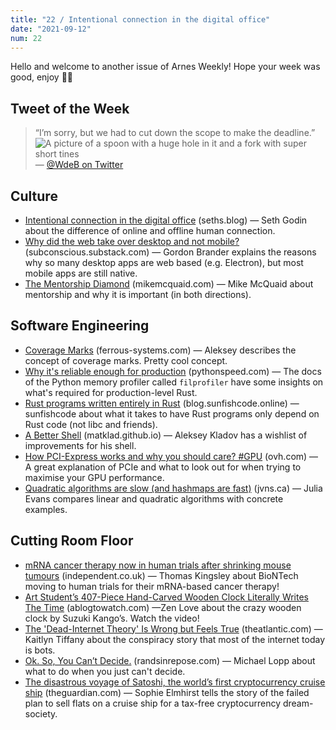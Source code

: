 ```yaml
---
title: "22 / Intentional connection in the digital office"
date: "2021-09-12"
num: 22
---
```


Hello and welcome to another issue of Arnes Weekly! Hope your week was good, enjoy ✌🏻

## Tweet of the Week

> “I’m sorry, but we had to cut down the scope to make the deadline.”
> ![A picture of a spoon with a huge hole in it and a fork with super short tines](twitter_image.jpeg)
> — [@WdeB on Twitter](https://twitter.com/WdeB/status/1436051539450376200)

## Culture

- [Intentional connection in the digital office](https://seths.blog/2021/09/intentional-connection-in-the-digital-office/) (seths.blog) — Seth Godin about the difference of online and offline human connection.
- [Why did the web take over desktop and not mobile?](https://subconscious.substack.com/p/why-did-the-web-take-over-desktop) (subconscious.substack.com) — Gordon Brander explains the reasons why so many desktop apps are web based (e.g. Electron), but most mobile apps are still native.
- [The Mentorship Diamond](https://mikemcquaid.com/2021/09/09/the-mentorship-diamond/) (mikemcquaid.com) — Mike McQuaid about mentorship and why it is important (in both directions).

## Software Engineering

- [Coverage Marks](https://ferrous-systems.com/blog/coverage-marks/) (ferrous-systems.com) — Aleksey describes the concept of coverage marks. Pretty cool concept.
- [Why it's reliable enough for production](https://pythonspeed.com/fil/docs/fil4prod/reliable.html#guiding-principles) (pythonspeed.com) — The docs of the Python memory profiler called `filprofiler` have some insights on what's required for production-level Rust.
- [Rust programs written entirely in Rust](https://blog.sunfishcode.online/rust-programs-entirely-in-rust/) (blog.sunfishcode.online) — sunfishcode about what it takes to have Rust programs only depend on Rust code (not libc and friends).
- [A Better Shell](https://matklad.github.io//2019/11/16/a-better-shell.html) (matklad.github.io) — Aleksey Kladov has a wishlist of improvements for his shell.
- [How PCI-Express works and why you should care? #GPU](https://www.ovh.com/blog/how-pci-express-works-and-why-you-should-care-gpu/) (ovh.com) — A great explanation of PCIe and what to look out for when trying to maximise your GPU performance.
- [Quadratic algorithms are slow (and hashmaps are fast)](https://jvns.ca/blog/2021/09/10/hashmaps-make-things-fast/) (jvns.ca) — Julia Evans compares linear and quadratic algorithms with concrete examples.

## Cutting Room Floor

- [mRNA cancer therapy now in human trials after shrinking mouse tumours](https://www.independent.co.uk/news/science/mrna-cancer-therapy-human-trials-tumours-b1917739.html) (independent.co.uk) — Thomas Kingsley about BioNTech moving to human trials for their mRNA-based cancer therapy!
- [Art Student’s 407-Piece Hand-Carved Wooden Clock Literally Writes The Time](https://www.ablogtowatch.com/suzuki-kango-plock-wooden-automaton-time-writing-clock) (ablogtowatch.com) —Zen Love about the crazy wooden clock by Suzuki Kango’s. Watch the video!
- [The 'Dead-Internet Theory' Is Wrong but Feels True](https://www.theatlantic.com/technology/archive/2021/08/dead-internet-theory-wrong-but-feels-true/619937/) (theatlantic.com) — Kaitlyn Tiffany about the conspiracy story that most of the internet today is bots.
- [Ok. So, You Can’t Decide.](https://randsinrepose.com/archives/ok-so-you-cant-decide/) (randsinrepose.com) — Michael Lopp about what to do when you just can't decide.
- [The disastrous voyage of Satoshi, the world’s first cryptocurrency cruise ship](https://www.theguardian.com/news/2021/sep/07/disastrous-voyage-satoshi-cryptocurrency-cruise-ship-seassteading) (theguardian.com) — Sophie Elmhirst tells the story of the failed plan to sell flats on a cruise ship for a tax-free cryptocurrency dream-society.
